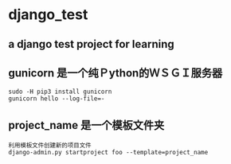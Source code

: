 # django_test
## a django test project for learning
## gunicorn 是一个纯Ｐython的ＷＳＧＩ服务器
	sudo -H pip3 install gunicorn
	gunicorn hello --log-file=-
## project_name 是一个模板文件夹
	利用模板文件创建新的项目文件
	django-admin.py startproject foo --template=project_name
